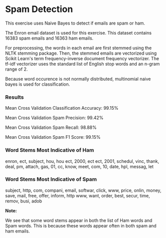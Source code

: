 # Spam Detection

This exercise uses Naive Bayes to detect if emails are spam or ham. 

The Enron email dataset is used for this exercise. This dataset contains 16383 spam emails and 16363 ham emails.

For preprocessing, the words in each email are first stemmed using the NLTK stemming package.
Then, the stemmed emails are vectorized using Scikit Learn's term frequency-inverse document frequency vectorizer.
The tf-idf vectorizer uses the standard list of English stop words and an n-gram range of 2.

Because word occurence is not normally distributed, multinomial naive bayes is used for classification.

### Results

Mean Cross Validation Classification Accuracy: 99.15%

Mean Cross Validation Spam Precision: 99.42%

Mean Cross Validation Spam Recall: 98.88%

Mean Cross Validation Spam F1 Score: 99.15%

### Word Stems Most Indicative of Ham

enron, ect, subject, hou, hou ect, 2000, ect ect, 2001, schedul, vinc, thank, deal,
pm, attach, gas, 01, cc, know, meet, com, 10, date, hpl, messag, let

### Word Stems Most Indicative of Spam

subject, http, com, compani, email, softwar, click, www, price, onlin, money, save,
mail, free, offer, inform, http www, want, order, best, secur, time, remov, busi, adob

**Note:**

We see that some word stems appear in both the list of Ham words and Spam words. This is because
these words appear often in both spam and ham emails.